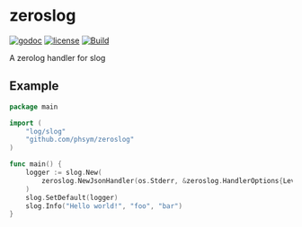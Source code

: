 # zeroslog

[![godoc](http://img.shields.io/badge/godoc-reference-blue.svg?style=flat)](https://godoc.org/github.com/phsym/zeroslog) [![license](http://img.shields.io/badge/license-MIT-red.svg?style=flat)](https://raw.githubusercontent.com/phsym/zeroslog/master/LICENSE) [![Build](https://github.com/phsym/zeroslog/actions/workflows/go.yml/badge.svg?branch=main)](https://github.com/phsym/zeroslog/actions/workflows/go.yml)

A zerolog handler for slog

## Example
```go
package main

import (
	"log/slog"
	"github.com/phsym/zeroslog"
)

func main() {
	logger := slog.New(
        zeroslog.NewJsonHandler(os.Stderr, &zeroslog.HandlerOptions{Level: slog.LevelDebug})
    )
	slog.SetDefault(logger)
    slog.Info("Hello world!", "foo", "bar")
}

```